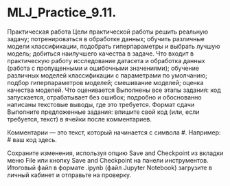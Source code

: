 # MLJ_Practice_9.11.
Практическая работа
Цели практической работы
решить реальную задачу;
потренироваться в обработке данных;
обучить различные модели классификации, подобрать гиперпараметры и выбрать лучшую модель;
добиться наилучшего качества в задаче.
Что входит в практическую работу
исследование датасета и обработка данных (работа с пропущенными и ошибочными значениями);
обучение различных моделей классификации с параметрами по умолчанию;
подбор гиперпараметров моделей;
смешивание моделей;
оценка качества моделей.
Что оценивается
Выполнены все этапы задания: код запускается, отрабатывает без ошибок; подробно и обоснованно написаны текстовые выводы, где это требуется.
Формат сдачи
Выполните предложенные задания: впишите свой код (или, если требуется, текст) в ячейки после комментариев.

Комментарии — это текст, который начинается с символа #. Например: # ваш код здесь.

Сохраните изменения, используя опцию Save and Checkpoint из вкладки меню File или кнопку Save and Checkpoint на панели инструментов. Итоговый файл в формате .ipynb (файл Jupyter Notebook) загрузите в личный кабинет и отправьте на проверку.
